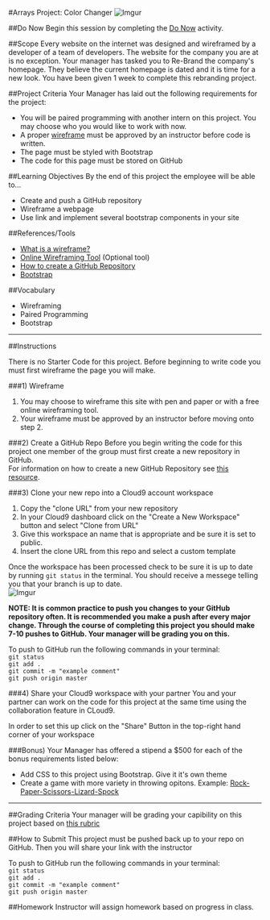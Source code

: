 #Arrays Project: Color Changer
![Imgur](http://i.imgur.com/nYnda41l.jpg)


##Do Now 
Begin this session by completing the [Do Now](doNow.md) activity.

##Scope
Every website on the internet was designed and wireframed by a developer of a team of developers. The website for the company you are at is no exception. Your manager has tasked you to Re-Brand the company's homepage. They believe the current homepage is dated and it is time for a new look. You have been given 1 week to complete this rebranding project.

##Project Criteria
Your Manager has laid out the following requirements for the project: 

* You will be paired programming with another intern on this project. You may choose who you would like to work with now.
* A proper [wireframe](https://en.wikipedia.org/wiki/Website_wireframe) must be approved by an instructor before code is written.
* The page must be styled with Bootstrap
* The code for this page must be stored on GitHub



##Learning Objectives
By the end of this project the employee will be able to...

* Create and push a GitHub repository
* Wireframe a webpage
* Use link and implement several bootstrap components in your site

##References/Tools
* [What is a wireframe?](https://en.wikipedia.org/wiki/Website_wireframe)
* [Online Wireframing Tool](http://wireframe.cc) (Optional tool)
* [How to create a GitHub Repository](https://help.github.com/articles/create-a-repo/)
* [Bootstrap](http://getbootstrap.com/)

##Vocabulary

* Wireframing
* Paired Programming
* Bootstrap 

***
##Instructions

There is no Starter Code for this project. Before beginning to write code you must first wireframe the page you will make. 

###1) Wireframe
1. You may choose to wireframe this site with pen and paper or with a free online wireframing tool.
2. Your wireframe must be approved by an instructor before moving onto step 2.

###2) Create a GitHub Repo
Before you begin writing the code for this project one member of the group must first create a new repository in GitHub.   
For information on how to create a new GitHub Repository see [this resource](https://help.github.com/articles/create-a-repo/).

###3) Clone your new repo into a Cloud9 account workspace
1. Copy the "clone URL" from your new repository
2. In your Cloud9 dashboard click on the "Create a New Workspace" button and select "Clone from URL"
3. Give this workspace an name that is appropriate and be sure it is set to public.
4. Insert the clone URL from this repo and select a custom template

Once the workspace has been processed check to be sure it is up to date by running ` git status ` in the terminal. You should receive a messege telling you that your branch is up to date.   
![Imgur](http://i.imgur.com/RKdsduL.png)

**NOTE: It is common practice to push you changes to your GitHub repository often. It is recommended you make a push after every major change. Through the course of completing this project you should make 7-10 pushes to GitHub. Your manager will be grading you on this.**

To push to GitHub run the following commands in your terminal:  
`git status`  
`git add .`  
`git commit -m "example comment"`  
`git push origin master`

###4) Share your Cloud9 workspace with your partner
You and your partner can work on the code for this project at the same time using the collaboration feature in CLoud9.

In order to set this up click on the "Share" Button in the top-right hand corner of your workspace

###Bonus) 
Your Manager has offered a stipend a $500 for each of the bonus requirements listed below: 

* Add CSS to this project using Bootstrap. Give it it's own theme
* Create a game with more variety in throwing opitons. Example: [Rock-Paper-Scissors-Lizard-Spock](http://en.wikipedia.org/wiki/Rock-paper-scissors-lizard-Spock) 
***

##Grading Criteria
Your manager will be grading your capibility on this project based on [this rubric](assessment.md)

##How to Submit
This project must be pushed back up to your repo on GitHub. Then you will share your link with the instructor

To push to GitHub run the following commands in your terminal:  
`git status`  
`git add .`  
`git commit -m "example comment"`  
`git push origin master`

##Homework
Instructor will assign homework based on progress in class.

